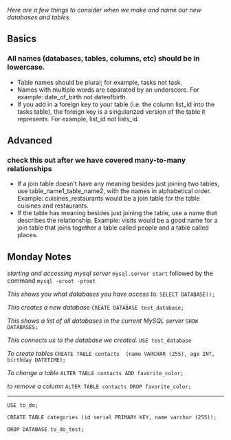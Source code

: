 *Here are a few things to consider when we make and name our new databases and tables.*

## Basics

### All names (databases, tables, columns, etc) should be in lowercase.
* Table names should be plural; for example, tasks not task.
* Names with multiple words are separated by an underscore. For example: date_of_birth not dateofbirth.
* If you add in a foreign key to your table (i.e. the column list_id into the tasks table), the foreign key is a singularized version of the table it represents. For example, list_id not lists_id.

## Advanced
### check this out after we have covered many-to-many relationships


* If a join table doesn't have any meaning besides just joining two tables, use table_name1_table_name2, with the names in alphabetical order. Example: cuisines_restaurants would be a join table for the table cuisines and restaurants.
* If the table has meaning besides just joining the table, use a name that describes the relationship. Example: visits would be a good name for a join table that joins together a table called people and a table called places.

## Monday Notes


*starting and accessing mysql server*
```mysql.server start``` followed by the command ```mysql -uroot -proot```

*This shows you what databases you have access to.*
```SELECT DATABASE();```

*This creates a new database*
```CREATE DATABASE test_database;```

*This shows a list of all databases in the current MySQL server*
```SHOW DATABASES;```

*This connects us to the database we created.*
```USE test_database```

*To create tables*
```CREATE TABLE contacts  (name VARCHAR (255), age INT, birthday DATETIME);```

*To change a table*
```ALTER TABLE contacts ADD favorite_color;```

*to remove a column*
```ALTER TABLE contacts DROP favorite_color;```

---

```USE to_do;```

```CREATE TABLE categories (id serial PRIMARY KEY, name varchar (255));```

```DROP DATABASE to_do_test;```
